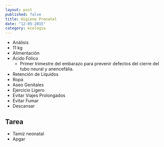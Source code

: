```yaml
---
layout: post
published: false
title: Higiene Prenatal
date: "12-05-2015"
category: ecologia
---
```



- Análisis
- 11 kg
- Alimentación
- Ácido Fólico
	- Primer trimestre del embarazo para prevenir defectos del cierre del tubo neural y anencefália.
- Retención de Líquidos
- Ropa
- Aseo Genitales
- Ejercicio Ligero
- Evitar Viajes Prolongados
- Evitar Fumar
- Descansar

## Tarea 

- Tamiz neonatal
- Apgar